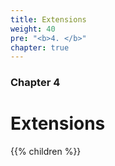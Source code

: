 ```yaml
---
title: Extensions
weight: 40
pre: "<b>4. </b>"
chapter: true
---
```


### Chapter 4

# Extensions

{{% children %}}